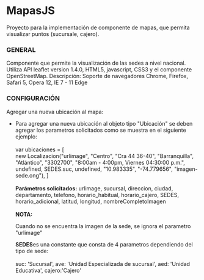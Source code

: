 # MapasJS
Proyecto para la implementación de componente de mapas, que permita visualizar puntos (sucursale, cajero).
<!DOCTYPE html>
<html>
<head>
    <meta name="author" content="Dirección de Innovación y Tecnología - Banco Pichincha Colombia"> 
	<meta charset= "UTF-8">
    <title>Mapa Sedes</title>
</head>
    <h3>GENERAL</h3>
	<p>
		Componente que permite la visualización de las sedes a nivel nacional. Utiliza API leaflet version 1.4.0, HTML5, javascript, CSS3 y el componente OpenStreetMap. 
		Descripción: Soporte de navegadores Chrome, Firefox, Safari 5, Opera 12, IE 7 - 11 Edge
	</p>
    <h3>CONFIGURACIÓN</h3>
    <p>Agregar una nueva ubicación al mapa:  
        <ul>
            <li>
				<p>
					Para agregar una nueva ubicación al objeto tipo "Ubicación" se deben agregar los parametros solicitados como se muestra en el siguiente ejemplo:<br><br>   
					var ubicaciones = [ <br>
					new Localizacion("urlimage", "Centro", "Cra 44 36-40", "Barranquilla", "Atlántico", "3302700", "8:00am - 4:00pm, Viernes 04:30:00 p.m.", undefined, SEDES.suc, undefined, "10.983335", "-74.779656", "imagen-sede.ong"),
					]<br><br>
						<b>Parámetros solicitados:</b> urlimage, sucursal, direccion, ciudad, departamento, telefono, horario_habitual, horario_cajero, SEDES, horario_adicional, latitud, longitud, nombreCompletoImagen
						<br><br>
						<b>NOTA:</b><p>Cuando no se encuentra la imagen de la sede, se ignora el parametro "urlimage"</p>
						<b>SEDES</b>es una constante que consta de 4 parametros dependiendo del tipo de sede:
						<br>
                        <br>
						suc: 'Sucursal',
                        ave: 'Unidad Especializada de sucursal',
                        aed: 'Unidad  Educativa',  
                        cajero:'Cajero'   
				</p>
            </li>
        </ul>
    </p>
</html>
